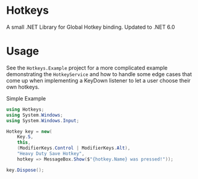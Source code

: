 # Hotkeys
A small .NET Library for Global Hotkey binding. Updated to .NET 6.0

# Usage

See the `Hotkeys.Example` project for a more complicated example demonstrating the `HotkeyService` and how to handle some edge cases that come up when implementing a KeyDown listener to let a user choose their own hotkeys.

Simple Example
```cs
using Hotkeys;
using System.Windows;
using System.Windows.Input;

Hotkey key = new(
    Key.S,
    this,
    (ModifierKeys.Control | ModifierKeys.Alt),
    "Heavy Duty Save Hotkey",
    hotkey => MessageBox.Show($"{hotkey.Name} was pressed!"));

key.Dispose();
```
